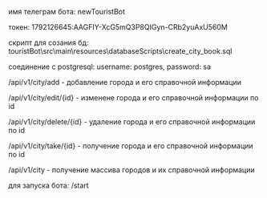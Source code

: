 имя телеграм бота: newTouristBot

токен: 1792126645:AAGFIY-XcG5mQ3P8QIGyn-CRb2yuAxU560M

скрипт для созания бд: touristBot\src\main\resources\databaseScripts\create_city_book.sql

соединение с postgresql: username: postgres, password: sa
                         
/api/v1/city/add - добавление города и его справочной информации

/api/v1/city/edit/{id} - изменене города и его справочной информации по id

/api/v1/city/delete/{id} - удаление города и его справочной информации по id

/api/v1/city/take/{id} - получение города и его справочной информации по id

/api/v1/city - получение массива городов и их справочной информации
                         
для запуска бота: /start

